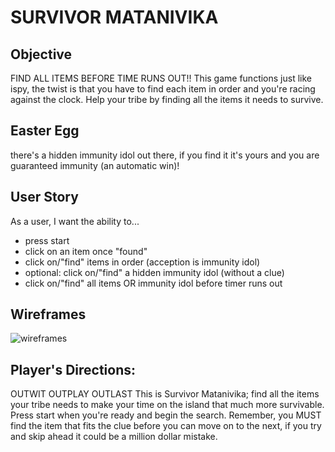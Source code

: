 # SURVIVOR MATANIVIKA

## Objective
FIND ALL ITEMS BEFORE TIME RUNS OUT!!
This game functions just like ispy, the twist is that you have to find each item in order and you're racing against the clock. Help your tribe by finding all the items it needs to survive.

## Easter Egg
there's a hidden immunity idol out there, if you find it it's yours and you are guaranteed immunity (an automatic win)!

## User Story
As a user, I want the ability to...
- press start
- click on an item once "found"
- click on/"find" items in order (acception is immunity idol)
- optional: click on/"find" a hidden immunity idol (without a clue)
- click on/"find" all items OR immunity idol before timer runs out

## Wireframes
![wireframes](assets/image.png)

## Player's Directions: 
OUTWIT OUTPLAY OUTLAST
This is Survivor Matanivika; find all the items your tribe needs to make your time on the island that much more survivable. Press start when you're ready and begin the search. Remember, you MUST find the item that fits the clue before you can move on to the next, if you try and skip ahead it could be a million dollar mistake.

